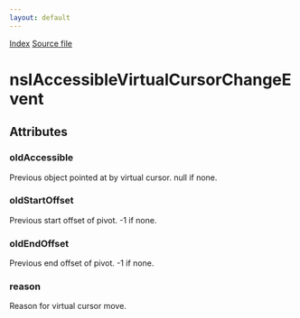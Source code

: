 ```yaml
---
layout: default
---
```

<div id='links'><a href="../index.html">Index</a>
<a href="http://dxr.mozilla.org/mozilla-central/source/accessible/interfaces/nsIAccessibleVirtualCursorChangeEvent.idl">Source file</a>
</div>

# nsIAccessibleVirtualCursorChangeEvent #

## Attributes ##

### oldAccessible ###
  
Previous object pointed at by virtual cursor. null if none.  
  

### oldStartOffset ###
  
Previous start offset of pivot. -1 if none.  
  

### oldEndOffset ###
  
Previous end offset of pivot. -1 if none.  
  

### reason ###
  
Reason for virtual cursor move.  
  
